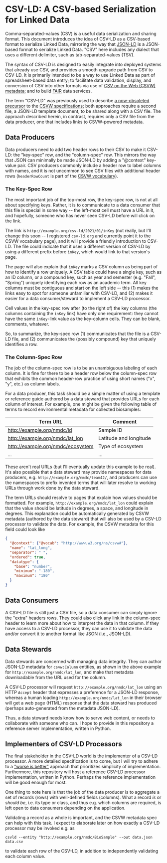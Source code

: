# CSV-LD: A CSV-based Serialization for Linked Data

Comma-separated-values (CSV) is a useful data serialization and sharing format.
This document introduces the idea of CSV-LD as a CSV-based format to serialize
Linked Data, mirroring the way that [JSON-LD](https://www.w3.org/TR/json-ld11/)
is a JSON-based format to serialize Linked Data. "CSV" here includes any dialect
that uses a different delimiter, such as tab-separated-values (TSV).

The syntax of CSV-LD is designed to easily integrate into deployed systems that
already use CSV, and provides a smooth upgrade path from CSV to CSV-LD. It is
primarily intended to be a way to use Linked Data as part of spreadsheet-based
data entry; to facilitate data validation, display, and conversion of CSV into
other formats via use of [CSV on the Web (CSVW)
metadata](https://www.w3.org/ns/csvw); and to build
[FAIR](https://doi.org/10.1038/sdata.2016.18) data services.

The term "CSV-LD" was previously used to describe [a now-obsoleted
precursor](https://github.com/gkellogg/csv-ld) to the [CSVW
specifications](https://www.w3.org/2013/csvw/wiki/Main_Page); both approaches
require a second file, a JSON-LD template document, to be shared along with a
CSV file. The approach described herein, in contrast, requires only a CSV file
from the data producer, one that includes links to CSVW-powered metadata.

## Data Producers

Data producers need to add two header rows to their CSV to make it CSV-LD: the
"key-spec" row, and the "column-spec" row. This mirrors the way that JSON can
minimally be made JSON-LD by adding a "@context" key-value pair. CSV producers
commonly include a header row to label columns with names, and it is not
uncommon to see CSV files with additional header rows (`headerRowCount` is part
of the [CSVW vocabulary](https://www.w3.org/ns/csvw)).

### The Key-Spec Row

The most important job of the top-most row, the key-spec row, is not at all
about specifying keys. Rather, it is to communicate to a data consumer that this
file is special in some way -- the left-most cell must have a URL in it, and
hopefully, someone who has never seen CSV-LD before will click on the link.

The link is `http://example.org/csv-ld/2021/01/inKey` (not really, but I'll
change this soon -- I registered `csv-ld.org` and currently point it to the CSVW
vocabulary page), and it will provide a friendly introduction to CSV-LD. The
file could indicate that it uses a different version of CSV-LD by using a
different prefix before `inKey`, which would link to that version's page.

The page will also explain that `inKey` marks a CSV column as being part of how
to identify a row uniquely. A CSV table could have a single key, such as an ID
column, or a compound key, such as year and semester (e.g. "Fall", "Spring")
uniquely identifying each row as an academic term. All key columns must be
contiguous and start on the left side -- this (1) makes the links easy to spot
for someone unfamiliar with CSV-LD, and (2) makes it easier for a data
consumer/steward to implement a CSV-LD processor.

Cell values in the key-spec row after (to the right of) the key columns (the
columns containing the `inKey` link) have only one requirement: they cannot have
the same `inKey`-link value as the key-column cells. They can be blank,
comments, whatever.

So, to summarize, the key-spec row (1) communicates that the file is a CSV-LD
file, and (2) communicates the (possibly compound) key that uniquely identifies
a row.

### The Column-Spec Row

The job of the column-spec row is to be an unambiguous labeling of each column.
It is fine for there to be a header row below the column-spec row that exhibits
the common header-row practice of using short names ("x", "y", etc.) as column
labels.

For a data producer, this task should be a simple matter of using a template or
reference guide authored by a data steward that provides URLs for each column of
interest. For example, one might be given the following table of terms to record
environmental metadata for collected biosamples:

|Term URL|Comment|
|---|---|
|http://example.org/nmdc/id|Sample ID|
|http://example.org/nmdc/lat_lon|Latitude and longitude|
|http://example.org/nmdc/ecosystem|Type of ecosystem|
|...|...|

These aren't real URLs (but I'll eventually update this example to be real).
It's also possible that a data steward may provide namespaces for data
producers, e.g. `http://example.org/nmdc/team42/`, and producers can use the
namespaces to prefix invented terms that will later resolve to working URLs
through work done by the data steward.

The term URLs should resolve to pages that explain how values should be
formatted. For example, `http://example.org/nmdc/lat_lon` could explain that the
value should be latitude in degrees, a space, and longitude in degrees. This
explanation could be automatically generated by CSVW metadata (authored by the
data steward) that will also be used by a CSV-LD processor to validate the data.
For example, the CSVW metadata for this field could look like
```json
{
  "@context": {"@vocab": "http://www.w3.org/ns/csvw#"},
  "name": "lat_long",
  "separator": " ",
  "ordered": true,
  "datatype": {
    "base": "number",
    "minimum": "-180",
    "maximum": "180"
  }
}
```

## Data Consumers

A CSV-LD file is still just a CSV file, so a data consumer can simply ignore the
"extra" headers rows. They could also click any link in the column-spec header
to learn more about how to interpret the data in that column. If they have
access to a CSV-LD processor, they can use it to validate the data and/or
convert it to another format like JSON (i.e., JSON-LD).

## Data Stewards

Data stewards are concerned with managing data integrity. They can author
JSON-LD metadata for `csvw:Column` entities, as shown in the above example for
`http://example.org/nmdc/lat_lon`, and make that metadata downloadable from the
URL used for the column.

A CSV-LD processor will request `http://example.org/nmdc/lat_lon` using an HTTP
`Accept` header that expresses a preference for a JSON-LD response, whereas a
human loading `http://example.org/nmdc/lat_lon` in their browser will get a web
page (HTML) response that the data steward has produced (perhaps auto-generated
from the metadata JSON-LD).

Thus, a data steward needs know how to serve web content, or needs to
collaborate with someone who can. I hope to provide in this repository a
reference server implementation, written in Python.

## Implementers of CSV-LD Processors

The final stakeholder in the CSV-LD world is the implementer of a CSV-LD
processor. A more detailed specification is to come, but I will try to adhere to
a ["worse is better"](https://en.wikipedia.org/wiki/Worse_is_better) approach
that prioritizes simplicity of implementation. Furthermore, this repository will
host a reference CSV-LD processor implementation, written in Python. Perhaps the
reference implementation will be good enough for most.

One thing to note here is that the job of the data producer is to aggregate a
set of records (rows) with well-defined fields (columns). What a record *is* or
*should be*, i.e. its type or class, and thus e.g. which columns are required,
is left open to data consumers depending on the application.

Validating a record as a whole is important, and the CSVW metadata spec can help
with this task. I expect to elaborate later on how exactly a CSV-LD processor
may be invoked e.g. as

```
csvld --entity "http://example.org/nmdc/BioSample" --out data.json data.csv
```

to validate each row of the CSV-LD, in addition to independently validating each
column value.
